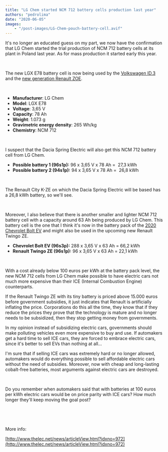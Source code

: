 ```yaml
---
title: "LG Chem started NCM 712 battery cells production last year"
authors: "pedrolima"
date: "2020-06-05"
images: 
    - "/post-images/LG-Chem-pouch-battery-cell.avif"
---
```


It's no longer an educated guess on my part, we now have the confirmation that LG Chem started the trial production of NCM 712 battery cells at its plant in Poland last year. As for mass production it started early this year.

 

The new LGX E78 battery cell is now being used by the [Volkswagen ID.3](/2020/05/13/volkswagen-meb-details/) and the [new generation Renault ZOE](/2020/05/14/new-generation-renault-zoe-battery-details/).

 

- **Manufacturer**: LG Chem
- **Model**: LGX E78
- **Voltage**: 3,65 V
- **Capacity**: 78 Ah
- **Weight**: 1.073 g
- **Gravimetric energy density**: 265 Wh/kg
- **Chemistry**: NCM 712

 

I suspect that the Dacia Spring Electric will also get this NCM 712 battery cell from LG Chem.

- **Possible battery 1 (96s1p):** 96 x 3,65 V x 78 Ah =  27,3 kWh
- **Possible battery 2 (94s1p):** 94 x 3,65 V x 78 Ah =  26,8 kWh

 

The Renault City K-ZE on which the Dacia Spring Electric will be based has a 26,8 kWh battery, so we'll see.

 

Moreover, I also believe that there is another smaller and lighter NCM 712 battery cell with a capacity around 63 Ah being produced by LG Chem. This battery cell is the one that I think it's now in the battery pack of the [2020 Chevrolet Bolt EV](/2020/04/04/comparison-of-different-ev-batteries-in-2020/) and might also be used in the upcoming new Renault Twingo ZE.

- **Chevrolet Bolt EV (96s3p):** 288 x 3,65 V x 63 Ah = 66,2 kWh
- **Renault Twingo ZE (96s1p):** 96 x 3,65 V x 63 Ah = 22,1 kWh

 

With a cost already below 100 euros per kWh at the battery pack level, the new NCM 712 cells from LG Chem make possible to have electric cars not much more expensive than their ICE (Internal Combustion Engine) counterparts.

If the Renault Twingo ZE with its tiny battery is priced above 15.000 euros before government subsidies, it just indicates that Renault is artificially inflating the price. Corporations do this all the time, they know that if they reduce the prices they prove that the technology is mature and no longer needs to be subsidized, then they stop getting money from governments.

In my opinion instead of subsidizing electric cars, governments should make polluting vehicles even more expensive to buy and use. If automakers get a hard time to sell ICE cars, they are forced to embrace electric cars, since it's better to sell EVs than nothing at all...

I'm sure that if selling ICE cars was extremely hard or no longer allowed, automakers would do everything possible to sell affordable electric cars without the need of subsidies. Moreover, now with cheap and long-lasting cobalt-free batteries, most arguments against electric cars are destroyed.

 

Do you remember when automakers said that with batteries at 100 euros per kWh electric cars would be on price parity with ICE cars? How much longer they'll keep moving the goal post?

 

 

More info:

[http://www.thelec.net/news/articleView.html?idxno=972](http://www.thelec.net/news/articleView.html?idxno=972)
